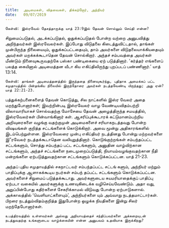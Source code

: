 ```yaml
---
title:  அடிமைகள், விதவைகள், திக்கற்றோர், அந்நியர்
date:   09/07/2019
---
```


`கேள்வி: இஸ்ரவேல் தேசத்தாருக்கு யாத் 23:9இல் தேவன் சொல்லும் செய்தி என்ன?`

சிறுமைப்படுதல், அடக்கப்படுதல், ஒதுக்கப்படுதல் போன்ற வற்றை அனுபவித்து அறிந்தவர்கள் இஸ்ரவேலர்கள். இப்போது விடுதலை கிடைத்துவிட்டதால், தாங்கள் முன்பிருந்த நிலையையும், ஒதுக்கப்பட்டதையும், தாம் அவர்களை விடுதலையாக்கியதையும் அவர்கள் மறக்கக்கூடாதென தேவன் சொல்கிறார். அந்தச் சம்பவத்தை அவர்கள் மீண்டும் நினைவுகூருவதற்கே பஸ்கா பண்டிகையை ஏற் படுத்தினார். ‘கர்த்தர் எங்களைப் பலத்த கையினால் அடிமைத்தன வீடா கிய எகிப்திலிருந்து புறப்படப் பண்ணினார்.’ யாத் 13:14.

`கேள்வி: தாங்கள் அடிமைத்தனத்தில் இருந்ததை நினைவுகூர்ந்து, புதிதாக அமைக்கப் பட்ட சமுதாயத்தில் பின்தங்கிய நிலையில் இருந்தோரை அவர்கள் நடத்தவேண்டி யிருந்தது; அது ஏன்? யாத் 22:21-23.`

பத்துக்கற்பனைகளைத் தேவன் கொடுத்து, சில நாட்களில் இஸ்ர வேலர் அதை மறந்துபோனார்கள்; இவற்றின்படி இஸ்ரவேலர் வாழ வேண்டியவிதம்பற்றி விலாவாரியாகச் சொல்வதற்கு மோசேயை தேவன் அழைத்திருந்த சமயத்தில், இஸ்ரவேலர்கள் பின்வாங்கினார் கள். ஆசரிப்புக்கூடாரக் கட்டுமானம்பற்றிய அறிவுரைகளை வழங்கு வதற்குமுன் அடிமைகளைச் சரியாகநடத்தவது போன்ற விஷயங்கள் குறித்த  சட்டங்களைக் கொடுக்கிறார். அவை மூன்று அதிகாரங்களில் இடம்பெற்றுள்ளன. இஸ்ரவேலரை முன்பு எகிப்தியர் நடத்தினது போன்று மற்றவர்களை இ“ரவேலர் நடத்தக்கூடாதென வலியுறுத்தினார். கொடுங்குற்றங்கள் சம்பந்தப்பட்ட சட்டங்களும், சொத்து சம்பந்தப் பட்ட சட்டங்களும், அனுதின வாழ்விற்கான சட்டங்களும், அந்தச்  சட்டங்களை நடைமுறைப்படுத்தி, நியாயம்வழங்குவதற்கான நீதி மன்றங்களை ஏற்படுத்துவதற்கான சட்டங்களும் கொடுக்கப்பட்டன. யாத் 21-23.

அந்தப் புதிய சமுதாயத்தில் சகநாட்டவர் சம்பந்தப்பட்ட சட்டங் களும், அந்நியர் மற்றும் பாதிப்புக்கு ஆளாகக்கூடிய நபர்கள் சம்பந் தப்பட்ட சட்டங்களும் கொடுக்கப்பட்டன. அவர்களைச் சிறுமைப் படுத்தக்கூடாது. அவர்களுடைய சுயமரியாதைக்குப் பாதிப்பு ஏற்படா வகையில் அவர்களுக்கு உணவுகிடைக்க வழிசெய்யவேண்டும். அதா வது, அறுப்பின்போது கதிர்களைச் சேகரிக்காமல் விடுவது போன்ற ஏற்பாடுகளால். அக்காலத்தில் ‘வெளியாட்களையும்’, அந்நியர்களை யும் அவ்வாறு நடத்தமாட்டார்கள். பிறரை நடத்தும்விதம்குறித்த இதுபோன்ற ஒழுக்க நியதிகளை இன்று சிலர் மறந்தேபோனார்கள்.

`உபத்திரவத்தில் உள்ளவர்கள் அல்லது அநியாயத்தைச் சந்திப்பவர்களை அக்கறையுடன் நடத்துவதற்கு உங்களுடைய வாழ்க்கையின் என்ன அனுபவம் உதவியாக இருக்கிறது?`
